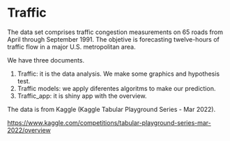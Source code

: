 # Traffic

The data set comprises traffic congestion measurements on 65 roads from April through September 1991. The objetive is forecasting twelve-hours of traffic flow in a major U.S. metropolitan area. 

We have three documents. 

1) Traffic: it is the data analysis. We make some graphics and hypothesis test.
2) Traffic models: we apply diferentes algoritms to make our prediction. 
3) Traffic_app: it is shiny app with the overview. 

The data is from Kaggle (Kaggle Tabular Playground Series - Mar 2022). 

https://www.kaggle.com/competitions/tabular-playground-series-mar-2022/overview

